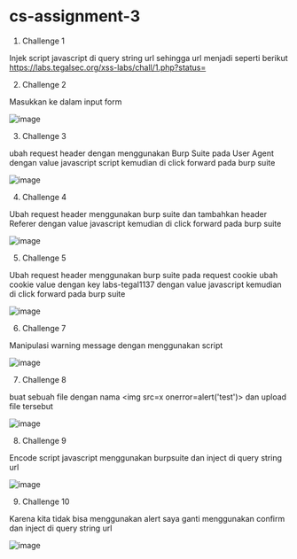 # cs-assignment-3

1. Challenge 1

Injek script javascript <script>alert('test')</script> di query string url
sehingga url menjadi seperti berikut
https://labs.tegalsec.org/xss-labs/chall/1.php?status=<script>alert('test')</script>

2. Challenge 2

Masukkan ke dalam input form <script>alert('test')</script>

![image](https://user-images.githubusercontent.com/6330046/186650234-4f0471e5-2b80-4bd8-9bcf-f7462d48f240.png)

3. Challenge 3

ubah request header dengan menggunakan Burp Suite pada User Agent dengan value javascript script <script>alert('Test XSS User Agent')</script>
kemudian di click forward pada burp suite

![image](https://user-images.githubusercontent.com/6330046/186656688-7da561ff-5653-4767-9f67-f1b7d7f0e563.png)

4. Challenge 4

Ubah request header menggunakan burp suite dan tambahkan header Referer dengan value javascript <script>alert('Test XSS Referer')</script>
kemudian di click forward pada burp suite

![image](https://user-images.githubusercontent.com/6330046/186659416-bc216ccf-3c85-441c-a94b-268bba0b518f.png)

5. Challenge 5

Ubah request header menggunakan burp suite pada request cookie ubah cookie value dengan key labs-tegal1137 dengan value javascript <script>alert('Test XSS Referer')</script>
kemudian di click forward pada burp suite

![image](https://user-images.githubusercontent.com/6330046/186661297-a1ac612e-76aa-4573-81ce-d6a707c525fa.png)

6. Challenge 7

Manipulasi warning message dengan menggunakan script <script>alert('Test XSS')</script>

![image](https://user-images.githubusercontent.com/6330046/186712284-df15be92-f97b-4442-889d-a58865f3caf9.png)


7. Challenge 8

buat sebuah file dengan nama <img src=x onerror=alert('test')> dan upload file tersebut

![image](https://user-images.githubusercontent.com/6330046/186710526-e27e058f-0304-4ae8-8a49-39c6744e2eab.png)


8. Challenge 9

Encode script javascript menggunakan burpsuite dan inject di query string url

![image](https://user-images.githubusercontent.com/6330046/186692248-b5c06623-cfa2-4e9d-9d2e-290bd25ca446.png)

9. Challenge 10

Karena kita tidak bisa menggunakan alert saya ganti menggunakan confirm dan inject di query string url

![image](https://user-images.githubusercontent.com/6330046/186692702-161408eb-26e3-4dad-acea-706bbfdb47f4.png)










